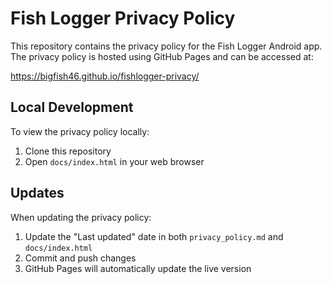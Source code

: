 # Fish Logger Privacy Policy

This repository contains the privacy policy for the Fish Logger Android app. The privacy policy is hosted using GitHub Pages and can be accessed at:

https://bigfish46.github.io/fishlogger-privacy/

## Local Development

To view the privacy policy locally:
1. Clone this repository
2. Open `docs/index.html` in your web browser

## Updates

When updating the privacy policy:
1. Update the "Last updated" date in both `privacy_policy.md` and `docs/index.html`
2. Commit and push changes
3. GitHub Pages will automatically update the live version 